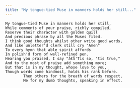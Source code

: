 ```yaml
---
title: "My tongue-tied Muse in manners holds her still..."
---
```


	My tongue-tied Muse in manners holds her still,
	While comments of your praise, richly compiled,
	Reserve their character with golden quill
	And precious phrase by all the Muses filed.
	I think good thoughts whilst other write good words,
	And like unletter'd clerk still cry "Amen"
	To every hymn that able spirit affords
	In polish'd form of well-refined pen.
	Hearing you praised, I say "â€Š'Tis so, 'tis true,"
	And to the most of praise add something more;
	But that is in my thought, whose love to you,
	Though words come hindmost, holds his rank before.
			Then others for the breath of words respect,
			Me for my dumb thoughts, speaking in effect.

